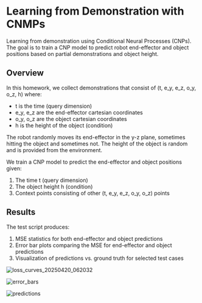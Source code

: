 # Learning from Demonstration with CNMPs

Learning from demonstration using Conditional Neural Processes (CNPs). The goal is to train a CNP model to predict robot end-effector and object positions based on partial demonstrations and object height.

## Overview

In this homework, we collect demonstrations that consist of (t, e_y, e_z, o_y, o_z, h) where:
- t is the time (query dimension)
- e_y, e_z are the end-effector cartesian coordinates
- o_y, o_z are the object cartesian coordinates
- h is the height of the object (condition)

The robot randomly moves its end-effector in the y-z plane, sometimes hitting the object and sometimes not. The height of the object is random and is provided from the environment.

We train a CNP model to predict the end-effector and object positions given:
1. The time t (query dimension)
2. The object height h (condition)
3. Context points consisting of other (t, e_y, e_z, o_y, o_z) points

## Results

The test script produces:
1. MSE statistics for both end-effector and object predictions
2. Error bar plots comparing the MSE for end-effector and object predictions
3. Visualization of predictions vs. ground truth for selected test cases

![loss_curves_20250420_062032](https://github.com/user-attachments/assets/360aad0d-50bc-4fbb-bd6b-93e8737bf574)


![error_bars](https://github.com/user-attachments/assets/b786bf0e-bbbc-4772-bbf4-dd2f44128228)


![predictions](https://github.com/user-attachments/assets/72661723-67f9-4a75-a0b7-6a7a1c75d186)
